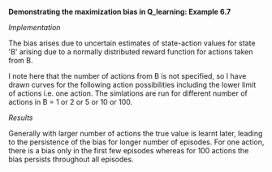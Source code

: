 **Demonstrating the maximization bias in Q_learning: Example 6.7**

_Implementation_

The bias arises due to uncertain estimates of state-action values for state 'B' arising due to a normally distributed reward function
for actions taken from B.

I note here that the number of actions from B is not specified, so I have drawn curves for the following action possibilities including
the lower limit of actions i.e. one action. The simlations are run for different number of actions in B = 1 or 2 or 5 or 10 or 100.

_Results_

Generally with larger number of actions the true value is learnt later, leading to the persistence of the bias for longer number of episodes. 
For one action, there is a bias only in the first few episodes whereas for 100 actions the bias persists throughout all episodes.
